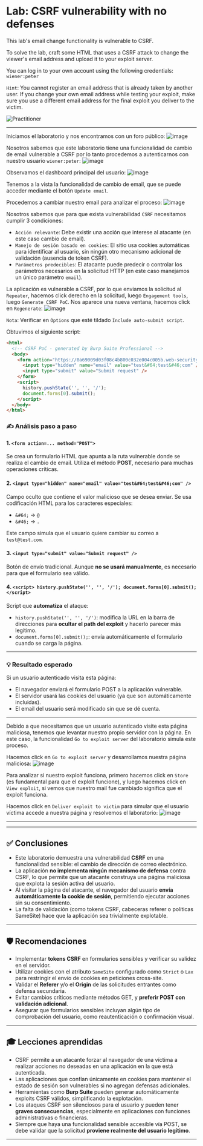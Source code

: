 # Lab: CSRF vulnerability with no defenses

This lab's email change functionality is vulnerable to CSRF.

To solve the lab, craft some HTML that uses a CSRF attack to change the viewer's email address and upload it to your exploit server.

You can log in to your own account using the following credentials: `wiener:peter`

`Hint`: You cannot register an email address that is already taken by another user. If you change your own email address while testing your exploit, make sure you use a different email address for the final exploit you deliver to the victim.

![Practitioner](https://img.shields.io/badge/level-Apprentice-green) 

---

Iniciamos el laboratorio y nos encontramos con un foro público:
![image](https://github.com/user-attachments/assets/e24589e2-f7ab-40e7-9907-a8652fafccb6)

Nosotros sabemos que este laboratorio tiene una funcionalidad de cambio de email vulnerable a CSRF por lo tanto procedemos a autenticarnos con nuestro usuario `wiener:peter`:
![image](https://github.com/user-attachments/assets/c2a76d52-4b73-437a-8174-8ce90058d0e1)

Observamos el dashboard principal del usuario:
![image](https://github.com/user-attachments/assets/b928d13a-12ea-43b7-8bcb-6fbe4d8759e9)

Tenemos a la vista la funcionalidad de cambio de email, que se puede acceder mediante el botón `Update email`.

Procedemos a cambiar nuestro email para analizar el proceso:
![image](https://github.com/user-attachments/assets/ee3909bb-9fe2-46ea-b720-136de2531196)

Nosotros sabemos que para que exista vulnerabilidad `CSRF` necesitamos cumplir 3 condiciones:
- `Acción relevante`: Debe existir una acción que interese al atacante (en este caso cambio de email).
- `Manejo de sesión basado en cookies`: El sitio usa cookies automáticas para identificar al usuario, sin ningún otro mecanismo adicional de validación (ausencia de token CSRF).
- `Parámetros predecibles`: El atacante puede predecir o controlar los parámetros necesarios en la solicitud HTTP (en este caso manejamos un único parámetro `email`).

La aplicación es vulnerable a CSRF, por lo que enviamos la solicitud al `Repeater`, hacemos click derecho en la solicitud, luego `Engagement tools`, luego `Generate CSRF PoC`.
Nos aparece una nueva ventana, hacemos click en `Regenerate`:
![image](https://github.com/user-attachments/assets/57f0d957-62ab-4678-ae2c-6ccce0280f40)


`Nota`: Verificar en `Options` que esté tildado `Include auto-submit script`.

Obtuvimos el siguiente script:
```html
<html>
  <!-- CSRF PoC - generated by Burp Suite Professional -->
  <body>
    <form action="https://0a69009d03f08c4b800c032e004c005b.web-security-academy.net/my-account/change-email" method="POST">
      <input type="hidden" name="email" value="test&#64;test&#46;com" />
      <input type="submit" value="Submit request" />
    </form>
    <script>
      history.pushState('', '', '/');
      document.forms[0].submit();
    </script>
  </body>
</html>
```

### ✍️ Análisis paso a paso

#### 1. `<form action=... method="POST">`

Se crea un formulario HTML que apunta a la ruta vulnerable donde se realiza el cambio de email. Utiliza el método **POST**, necesario para muchas operaciones críticas.

#### 2. `<input type="hidden" name="email" value="test&#64;test&#46;com" />`

Campo oculto que contiene el valor malicioso que se desea enviar. Se usa codificación HTML para los caracteres especiales:

* `&#64;` → `@`
* `&#46;` → `.`

Este campo simula que el usuario quiere cambiar su correo a `test@test.com`.

#### 3. `<input type="submit" value="Submit request" />`

Botón de envío tradicional. Aunque **no se usará manualmente**, es necesario para que el formulario sea válido.

#### 4. `<script> history.pushState('', '', '/'); document.forms[0].submit(); </script>`

Script que **automatiza** el ataque:

* `history.pushState('', '', '/')`: modifica la URL en la barra de direcciones para **ocultar el path del exploit** y hacerlo parecer más legítimo.
* `document.forms[0].submit();`: envía automáticamente el formulario cuando se carga la página.

---

### 💡 Resultado esperado

Si un usuario autenticado visita esta página:

* El navegador enviará el formulario POST a la aplicación vulnerable.
* El servidor usará las cookies del usuario (ya que son automáticamente incluidas).
* El email del usuario será modificado sin que se dé cuenta.

---

Debido a que necesitamos que un usuario autenticado visite esta página maliciosa, tenemos que levantar nuestro propio servidor con la página. En este caso, la funcionalidad `Go to exploit server` del laboratorio simula este proceso.

Hacemos click en `Go to exploit server` y desarrollamos nuestra página maliciosa:
![image](https://github.com/user-attachments/assets/50940454-6d22-456b-aebe-68861dbfee4a)

Para analizar si nuestro exploit funciona, primero hacemos click en `Store` (es fundamental para que el exploit funcione), y luego hacemos click en `View exploit`, si vemos que nuestro mail fue cambiado significa que el exploit funciona.

Hacemos click en `Deliver exploit to victim` para simular que el usuario víctima accede a nuestra página y resolvemos el laboratorio:
![image](https://github.com/user-attachments/assets/90e4901b-a6ef-4e25-8fe0-4e2ec326db0c)

---

---

## ✅ Conclusiones

- Este laboratorio demuestra una vulnerabilidad **CSRF** en una funcionalidad sensible: el cambio de dirección de correo electrónico.
- La aplicación **no implementa ningún mecanismo de defensa** contra CSRF, lo que permite que un atacante construya una página maliciosa que explota la sesión activa del usuario.
- Al visitar la página del atacante, el navegador del usuario **envía automáticamente la cookie de sesión**, permitiendo ejecutar acciones sin su consentimiento.
- La falta de validación (como tokens CSRF, cabeceras referer o políticas SameSite) hace que la aplicación sea trivialmente explotable.

---

## 🛡️ Recomendaciones

- Implementar **tokens CSRF** en formularios sensibles y verificar su validez en el servidor.
- Utilizar cookies con el atributo `SameSite` configurado como `Strict` o `Lax` para restringir el envío de cookies en peticiones cross-site.
- Validar el **Referer** y/o el **Origin** de las solicitudes entrantes como defensa secundaria.
- Evitar cambios críticos mediante métodos GET, y **preferir POST con validación adicional**.
- Asegurar que formularios sensibles incluyan algún tipo de comprobación del usuario, como reautenticación o confirmación visual.

---

## 🎓 Lecciones aprendidas

- CSRF permite a un atacante forzar al navegador de una víctima a realizar acciones no deseadas en una aplicación en la que está autenticada.
- Las aplicaciones que confían únicamente en cookies para mantener el estado de sesión son vulnerables si no agregan defensas adicionales.
- Herramientas como **Burp Suite** pueden generar automáticamente exploits CSRF válidos, simplificando la explotación.
- Los ataques CSRF son silenciosos para el usuario y pueden tener **graves consecuencias**, especialmente en aplicaciones con funciones administrativas o financieras.
- Siempre que haya una funcionalidad sensible accesible vía POST, se debe validar que la solicitud **proviene realmente del usuario legítimo**.

---
